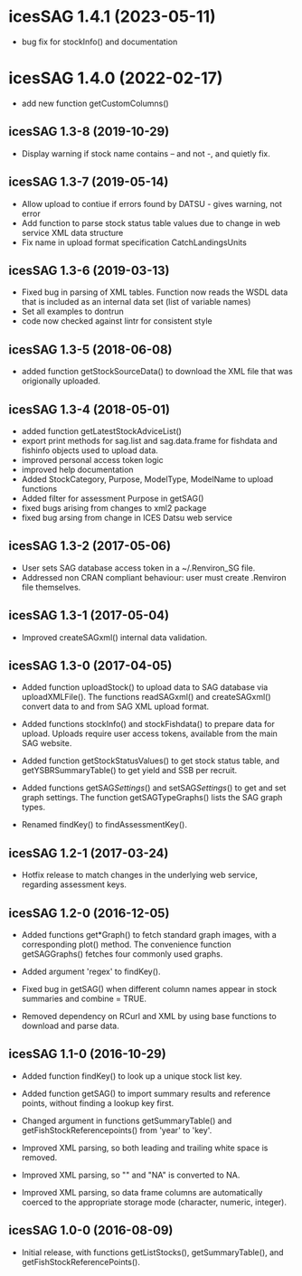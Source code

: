 
# icesSAG 1.4.1 (2023-05-11)

* bug fix for stockInfo() and documentation

# icesSAG 1.4.0 (2022-02-17)

* add new function getCustomColumns()


## icesSAG 1.3-8 (2019-10-29)

* Display warning if stock name contains – and not -, and quietly fix.



## icesSAG 1.3-7 (2019-05-14)

* Allow upload to contiue if errors found by DATSU - gives warning, not error
* Add function to parse stock status table values due to change in web service
  XML data structure
* Fix name in upload format specification CatchLandingsUnits


## icesSAG 1.3-6 (2019-03-13)

* Fixed bug in parsing of XML tables.  Function now reads the WSDL data that is
  included as an internal data set (list of variable names)
* Set all examples to dontrun
* code now checked against lintr for consistent style



## icesSAG 1.3-5 (2018-06-08)

* added function getStockSourceData() to download the XML file that was
  origionally uploaded.


## icesSAG 1.3-4 (2018-05-01)

* added function getLatestStockAdviceList()
* export print methods for sag.list and sag.data.frame for fishdata and fishinfo
  objects used to upload data.
* improved personal access token logic
* improved help documentation
* Added StockCategory, Purpose, ModelType, ModelName to upload functions
* Added filter for assessment Purpose in getSAG()
* fixed bugs arising from changes to xml2 package
* fixed bug arsing from change in ICES Datsu web service


## icesSAG 1.3-2 (2017-05-06)

* User sets SAG database access token in a ~/.Renviron_SG file.
* Addressed non CRAN compliant behaviour: user must create .Renviron file
  themselves.



## icesSAG 1.3-1 (2017-05-04)

* Improved createSAGxml() internal data validation.



## icesSAG 1.3-0 (2017-04-05)

* Added function uploadStock() to upload data to SAG database via
  uploadXMLFile(). The functions readSAGxml() and createSAGxml() convert data to
  and from SAG XML upload format.

* Added functions stockInfo() and stockFishdata() to prepare data for upload.
  Uploads require user access tokens, available from the main SAG website.

* Added function getStockStatusValues() to get stock status table, and
  getYSBRSummaryTable() to get yield and SSB per recruit.

* Added functions getSAG*Settings*() and setSAG*Settings*() to get and set graph
  settings. The function getSAGTypeGraphs() lists the SAG graph types.

* Renamed findKey() to findAssessmentKey().





## icesSAG 1.2-1 (2017-03-24)

* Hotfix release to match changes in the underlying web service, regarding
  assessment keys.





## icesSAG 1.2-0 (2016-12-05)

* Added functions get*Graph() to fetch standard graph images, with a
  corresponding plot() method. The convenience function getSAGGraphs() fetches
  four commonly used graphs.

* Added argument 'regex' to findKey().

* Fixed bug in getSAG() when different column names appear in stock summaries
  and combine = TRUE.

* Removed dependency on RCurl and XML by using base functions to download and
  parse data.





## icesSAG 1.1-0 (2016-10-29)

* Added function findKey() to look up a unique stock list key.

* Added function getSAG() to import summary results and reference points,
  without finding a lookup key first.

* Changed argument in functions getSummaryTable() and
  getFishStockReferencepoints() from 'year' to 'key'.

* Improved XML parsing, so both leading and trailing white space is removed.

* Improved XML parsing, so "" and "NA" is converted to NA.

* Improved XML parsing, so data frame columns are automatically coerced to the
  appropriate storage mode (character, numeric, integer).





## icesSAG 1.0-0 (2016-08-09)

* Initial release, with functions getListStocks(), getSummaryTable(), and
  getFishStockReferencePoints().
